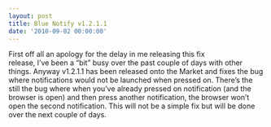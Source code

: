 ```yaml
---
layout: post
title: Blue Notify v1.2.1.1
date: '2010-09-02 00:00:00'
---
```


First off all an apology for the delay in me releasing this fix release, I&#8217;ve been a &#8220;bit&#8221; busy over the past couple of days with other things. Anyway v1.2.1.1 has been released onto the Market and fixes the bug where notifications would not be launched when pressed on. There&#8217;s the still the bug where when you&#8217;ve already pressed on notification (and the browser is open) and then press another notification, the browser won&#8217;t open the second notification. This will not be a simple fix but will be done over the next couple of days.